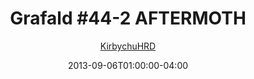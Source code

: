 ---
title: "Grafald #44-2 AFTERMOTH"
type: "image"
date: 2013-09-06T01:00:00-04:00
draft: false
categories:
- blog
- projects
- grafald
image_path: "../img/2013/44-2.png"
alt_text: ""
is_subpage: true
author: "[KirbychuHRD](https://cohost.org/KirbychuHRD)"
---